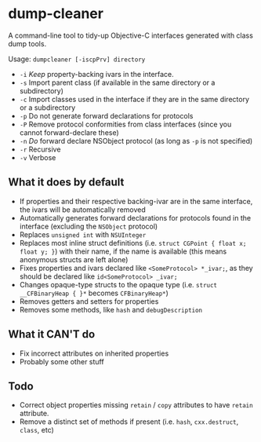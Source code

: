 # dump-cleaner
A command-line tool to tidy-up Objective-C interfaces generated with class dump tools.

Usage: `dumpcleaner [-iscpPrv] directory`

- `-i` *Keep* property-backing ivars in the interface.
- `-s` Import parent class (if available in the same directory or a subdirectory)
- `-c` Import classes used in the interface if they are in the same directory or a subdirectory
- `-p` Do not generate forward declarations for protocols
- `-P` Remove protocol conformities from class interfaces (since you cannot forward-declare these)
- `-n` *Do* forward declare NSObject protocol (as long as `-p` is not specified)
- `-r` Recursive
- `-v` Verbose

## What it does by default

- If properties and their respective backing-ivar are in the same interface, the ivars will be automatically removed
- Automatically generates forward declarations for protocols found in the interface (excluding the `NSObject` protocol)
- Replaces `unsigned int` with `NSUInteger`
- Replaces most inline struct definitions (i.e. `struct CGPoint { float x; float y; }`) with their name, if the name is available (this means anonymous structs are left alone)
- Fixes properties and ivars declared like `<SomeProtocol> *_ivar;`, as they should be declared like `id<SomeProtocol> _ivar;`
- Changes opaque-type structs to the opaque type (i.e. `struct __CFBinaryHeap { }*` becomes `CFBinaryHeap*`)
- Removes getters and setters for properties
- Removes some methods, like `hash` and `debugDescription`

## What it CAN'T do

- Fix incorrect attributes on inherited properties
- Probably some other stuff

## Todo

- Correct object properties missing `retain` / `copy` attributes to have `retain` attribute.
- Remove a distinct set of methods if present (i.e. `hash`, `cxx.destruct`, `class`, etc)
